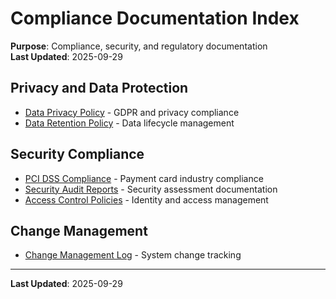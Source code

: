 # Compliance Documentation Index

**Purpose**: Compliance, security, and regulatory documentation  
**Last Updated**: 2025-09-29  

## Privacy and Data Protection
- [Data Privacy Policy](./data-privacy-policy.md) - GDPR and privacy compliance
- [Data Retention Policy](./data-retention-policy.md) - Data lifecycle management

## Security Compliance
- [PCI DSS Compliance](./pci-dss-compliance.md) - Payment card industry compliance
- [Security Audit Reports](./security-audit-reports.md) - Security assessment documentation
- [Access Control Policies](./access-control-policies.md) - Identity and access management

## Change Management
- [Change Management Log](./change-management-log.md) - System change tracking

---
**Last Updated**: 2025-09-29